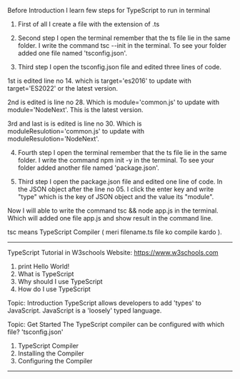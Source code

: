 Before Introduction I learn few steps for TypeScript to run in terminal

1. First of all I create a file with the extension of .ts

2. Second step I open the terminal remember that the ts file lie in the same folder. I write the command tsc --init in the terminal. To see your folder added one file named 'tsconfig.json'.

3. Third step I open the tsconfig.json file and edited three lines of code. 

1st is edited line no 14. which is target='es2016' to update with target='ES2022' or the latest version. 

2nd is edited is line no 28. Which is module='common.js' to update with module='NodeNext'. This is the latest version. 

3rd and last is is edited is line no 30. Which is moduleResulotion='common.js' to update with moduleResulotion='NodeNext'.

4. Fourth step I open the terminal remember that the ts file lie in the same folder. I write the command npm init -y in the terminal. To see your folder added another file named 'package.json'.

5. Third step I open the package.json file and edited one line of code. In the JSON object after the line no 05. I click the enter key and write "type" which is the key of JSON object and the value its "module".

Now I will able to write the command tsc && node app.js in the terminal. Which will added one file app.js and show result in the command line.

tsc means TypeScript Compiler ( meri filename.ts file ko compile kardo ).


_________________________________________________________________________

TypeScript Tutorial in W3schools Website: https://www.w3schools.com

1. print Hello World!
2. What is TypeScript
3. Why should I use TypeScript
4. How do I use TypeScript


Topic: Introduction
TypeScript allows developers to add  'types'  to JavaScript.
JavaScript is a  'loosely'  typed language.



Topic: Get Started
The TypeScript compiler can be configured with which file?
'tsconfig.json'


1. TypeScript Compiler
2. Installing the Compiler
3. Configuring the Compiler

_________________________________________________________________________
